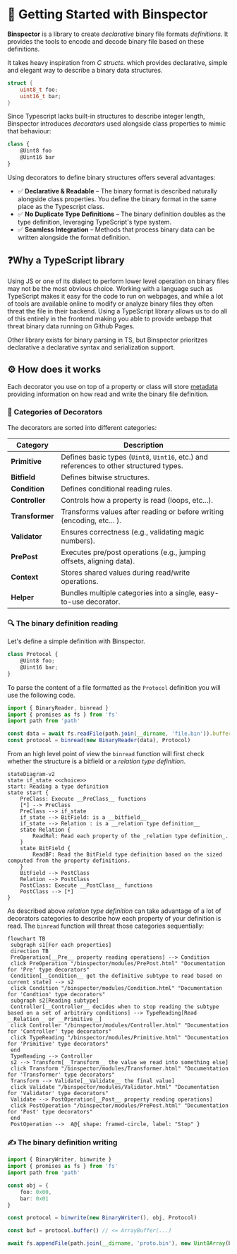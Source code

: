 # 🚀 Getting Started with Binspector

__Binspector__ is a library to create _declarative_ binary file formats
_definitions_.
It provides the tools to encode and decode binary file based on these
definitions.

It takes heavy inspiration from _C structs_. which provides declarative,
simple and elegant way to describe a binary data structures.

```c
struct {
    uint8_t foo;
    uint16_t bar;
}
```

Since Typescript lacks built-in structures to describe integer length,
Binspector introduces _decorators_ used alongside class properties to
mimic that behaviour:

```typescript
class {
    @Uint8 foo
    @Uint16 bar
}
```

Using decorators to define binary structures offers several advantages:

* ✅ __Declarative & Readable__ – The binary format is described naturally
  alongside class properties. You define the binary format in the same
  place as the Typescript class.
* ✅ __No Duplicate Type Definitions__ – The binary definition doubles as
  the type definition, leveraging TypeScript's type system.
* ✅ __Seamless Integration__ – Methods that process binary data
  can be written alongside the format definition.

## ❓Why a TypeScript library

Using JS or one of its dialect to perform lower level operation on binary files
may not be the most obvious choice.
Working with a language such as TypeScript makes it easy for the code to run on
webpages, and while a lot of tools are available online to modify or analyze
binary files they often threat the file in their backend.
Using a TypeScript library allows us to do all of this entirely in the frontend
making you able to provide webapp that threat binary data running on Github
Pages.

Other library exists for binary parsing in TS, but Binspector prioritzes 
declarative a declarative syntax and serialization support.

## ⚙️ How does it works

Each decorator you use on top of a property or class will store
[metadata](https://www.typescriptlang.org/docs/handbook/release-notes/typescript-5-2.html#decorator-metadata)
providing information on how read and write the binary file definition.

### 📂 Categories of Decorators

The decorators are sorted into different categories:


| Category        | Description                                                                             |
|-----------------|-----------------------------------------------------------------------------------------|
| **Primitive**   | Defines basic types (`Uint8`, `Uint16`, etc.) and references to other structured types. |
| **Bitfield**    | Defines bitwise structures.                                                             |
| **Condition**   | Defines conditional reading rules.                                                      |
| **Controller**  | Controls how a property is read (loops, etc...).                                        |
| **Transformer** | Transforms values after reading or before writing (encoding, etc... ).                  |
| **Validator**   | Ensures correctness (e.g., validating magic numbers).                                   |
| **PrePost**     | Executes pre/post operations (e.g., jumping offsets, aligning data).                    |
| **Context**     | Stores shared values during read/write operations.                                      |
| **Helper**      | Bundles multiple categories into a single, easy-to-use decorator.                       |

### 🔍 The binary definition reading

Let's define a simple definition with Binspector.

```typescript
class Protocol {
    @Uint8 foo;
    @Uint16 bar;
}
```

To parse the content of a file formatted as the `Protocol` definition you will
use the following code.

```typescript
import { BinaryReader, binread } 
import { promises as fs } from 'fs'
import path from 'path'

const data = await fs.readFile(path.join(__dirname, 'file.bin')).buffer
const protocol = binread(new BinaryReader(data), Protocol)
```

From an high level point of view the `binread` function will first check
whether the structure is a bitfield or a _relation type definition_.

```mermaid
stateDiagram-v2
state if_state <<choice>>
start: Reading a type definition
state start {
    PreClass: Execute __PreClass__ functions
    [*] --> PreClass
    PreClass --> if_state
    if_state --> BitField: is a __bitfield__
    if_state --> Relation : is a __relation type definition__
    state Relation {
        ReadRel: Read each property of the _relation type definition_.
    }
    state BitField {
        ReadBF: Read the BitField type definition based on the sized computed from the property definitions.
    }
    BitField --> PostClass
    Relation --> PostClass
    PostClass: Execute __PostClass__ functions
    PostClass --> [*]
}
```

As described above _relation type definition_ can take advantage of a lot of
decorators categories to describe how each property of your definition is read.
The `binread` function will threat those categories sequentially:

```mermaid
flowchart TB
 subgraph s1[For each properties]
 direction TB
 PreOperation[__Pre__ property reading operations] --> Condition
 click PreOperation "/binspector/modules/PrePost.html" "Documentation for 'Pre' type decorators"
 Condition[__Condition__ get the definitive subtype to read based on current state] --> s2
 click Condition "/binspector/modules/Condition.html" "Documentation for 'Condtion' type decorators"
 subgraph s2[Reading subtype]
 Controller[__Controller__ decides when to stop reading the subtype based on a set of arbitrary conditions] --> TypeReading[Read __Relation__ or __Primitive__]
 click Controller "/binspector/modules/Controller.html" "Documentation for 'Controller' type decorators"
 click TypeReading "/binspector/modules/Primitive.html" "Documentation for 'Primitive' type decorators"
 end
 TypeReading --> Controller
 s2 --> Transform[__Transform__ the value we read into something else]
 click Transform "/binspector/modules/Transformer.html" "Documentation for 'Transformer' type decorators"
 Transform --> Validate[__Validate__ the final value]
 click Validate "/binspector/modules/Validator.html" "Documentation for 'Validator' type decorators"
 Validate --> PostOperation[__Post__ property reading operations]
 click PostOperation "/binspector/modules/PrePost.html" "Documentation for 'Post' type decorators"
 end
 PostOperation -->  A@{ shape: framed-circle, label: "Stop" }
```

### ✍ The binary definition writing

```typescript
import { BinaryWriter, binwrite } 
import { promises as fs } from 'fs'
import path from 'path'

const obj = {
    foo: 0x00,
    bar: 0x01
}

const protocol = binwrite(new BinaryWriter(), obj, Protocol)

const buf = protocol.buffer() // <= ArrayBuffer(...)

await fs.appendFile(path.join(__dirname, 'proto.bin'), new Uint8Array(buf));
```
